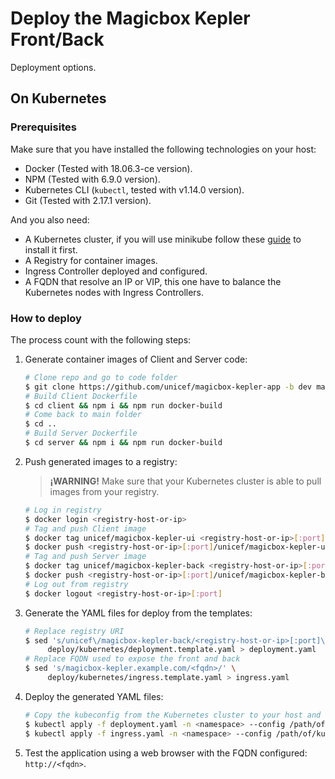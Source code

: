 # Deploy the Magicbox Kepler Front/Back

Deployment options.

## On Kubernetes

### Prerequisites

Make sure that you have installed the following technologies on your host:

* Docker (Tested with 18.06.3-ce version).
* NPM (Tested with 6.9.0 version).
* Kubernetes CLI (`kubectl`, tested with v1.14.0 version).
* Git (Tested with 2.17.1 version).

And you also need:

* A Kubernetes cluster, if you will use minikube follow these [guide](https://kubernetes.io/docs/setup/minikube/) to install it first.
* A Registry for container images.
* Ingress Controller deployed and configured.
* A FQDN that resolve an IP or VIP, this one have to balance the Kubernetes nodes with Ingress Controllers.

### How to deploy

The process count with the following steps:

1. Generate container images of Client and Server code:

   ```bash
   # Clone repo and go to code folder
   $ git clone https://github.com/unicef/magicbox-kepler-app -b dev magicbox-kepler-app && cd $_
   # Build Client Dockerfile
   $ cd client && npm i && npm run docker-build
   # Come back to main folder
   $ cd ..
   # Build Server Dockerfile
   $ cd server && npm i && npm run docker-build
   ```

2. Push generated images to a registry:

   > **¡WARNING!**
   > Make sure that your Kubernetes cluster is able to pull images from your registry.

   ```bash
   # Log in registry
   $ docker login <registry-host-or-ip>
   # Tag and push Client image
   $ docker tag unicef/magicbox-kepler-ui <registry-host-or-ip>[:port]/unicef/magicbox-kepler-ui
   $ docker push <registry-host-or-ip>[:port]/unicef/magicbox-kepler-ui
   # Tag and push Server image
   $ docker tag unicef/magicbox-kepler-back <registry-host-or-ip>[:port]/unicef/magicbox-kepler-back
   $ docker push <registry-host-or-ip>[:port]/unicef/magicbox-kepler-back
   # Log out from registry
   $ docker logout <registry-host-or-ip>[:port]
   ```

3. Generate the YAML files for deploy from the templates:

   ```bash
   # Replace registry URI
   $ sed 's/unicef\/magicbox-kepler-back/<registry-host-or-ip>[:port]\/unicef\/magicbox-kepler-back/' \
        deploy/kubernetes/deployment.template.yaml > deployment.yaml
   # Replace FQDN used to expose the front and back
   $ sed 's/magicbox-kepler.example.com/<fqdn>/' \
        deploy/kubernetes/ingress.template.yaml > ingress.yaml
   ```

4. Deploy the generated YAML files:

   ```bash
   # Copy the kubeconfig from the Kubernetes cluster to your host and use it to apply the deployment configuration
   $ kubectl apply -f deployment.yaml -n <namespace> --config /path/of/kubeconfig
   $ kubectl apply -f ingress.yaml -n <namespace> --config /path/of/kubeconfig
   ```

5. Test the application using a web browser with the FQDN configured: `http://<fqdn>`.